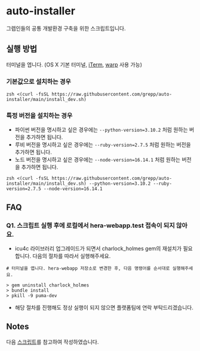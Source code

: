 # auto-installer

그렙인들의 공통 개발환경 구축을 위한 스크립트입니다.

## 실행 방법

터미널을 엽니다. (OS X 기본 터미널, [iTerm](https://iterm2.com/), [warp](https://www.warp.dev/) 사용 가능)

### 기본값으로 설치하는 경우

```
zsh <(curl -fsSL https://raw.githubusercontent.com/grepp/auto-installer/main/install_dev.sh)
```

### 특정 버전을 설치하는 경우

- 파이썬 버전을 명시하고 싶은 경우에는 `--python-version=3.10.2` 처럼 원하는 버전을 추가하면 됩니다.
- 루비 버전을 명시하고 싶은 경우에는 `--ruby-version=2.7.5` 처럼 원하는 버전을 추가하면 됩니다.
- 노드 버전을 명시하고 싶은 경우에는 `--node-version=16.14.1` 처럼 원하는 버전을 추가하면 됩니다.

```
zsh <(curl -fsSL https://raw.githubusercontent.com/grepp/auto-installer/main/install_dev.sh) --python-version=3.10.2 --ruby-version=2.7.5 --node-version=16.14.1
```

## FAQ

### Q1. 스크립트 실행 후에 로컬에서 hera-webapp.test 접속이 되지 않아요.

- icu4c 라이브러리 업그레이드가 되면서 charlock_holmes gem의 재설치가 필요합니다. 다음의 절차를 따라서 실행해주세요.

```
# 터미널을 엽니다. hera-webapp 저장소로 변경한 후, 다음 명령어를 순서대로 실행해주세요.

> gem uninstall charlock_holmes
> bundle install
> pkill -9 puma-dev
```

- 해당 절차를 진행해도 정상 실행이 되지 않으면 플랫폼팀에 연락 부탁드리겠습니다.

## Notes

다음 [스크립트](https://github.com/lablup/backend.ai/blob/main/scripts/install-dev.sh)를 참고하여 작성하였습니다.

